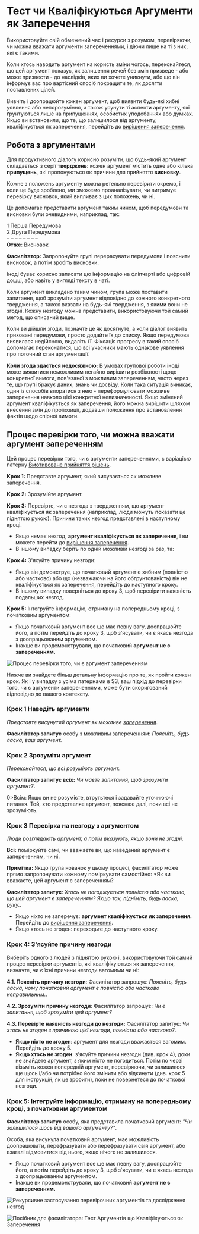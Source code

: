 # Тест чи Кваліфікуються Аргументи як Заперечення

<summary>
Використовуйте свій обмежений час і ресурси з розумом, перевіряючи, чи можна вважати аргументи запереченнями, і діючи лише на ті з них, які є такими.
</summary>

Коли хтось наводить аргумент на користь зміни чогось, переконайтеся, що цей аргумент показує, як залишення речей без змін призведе - або може призвести - до наслідків, яких ви хочете уникнути, або що він інформує вас про вартісний спосіб покращити те, як досягти поставлених цілей.

Вивчіть і доопрацюйте кожен аргумент, щоб виявити будь-які хибні уявлення або непорозуміння, а також усунути ті аспекти аргументу, які ґрунтуються лише на припущеннях, особистих уподобаннях або думках. Якщо ви встановили, що те, що залишилося від аргументу, кваліфікується як заперечення, перейдіть до [вирішення заперечення](section:resolve-objections).


## Робота з аргументами

Для продуктивного діалогу корисно розуміти, що будь-який аргумент складається з серії **тверджень**: кожен аргумент містить одне або кілька **припущень**, які пропонуються як причини для прийняття **висновку**.

Кожне з положень аргументу можна ретельно перевірити окремо, і коли це буде зроблено, ми зможемо проаналізувати, чи витримує перевірку висновок, який випливає з цих положень, чи ні.

Це допомагає представити аргумент таким чином, щоб передумови та висновки були очевидними, наприклад, так:

1 Перша Передумова \
2 Друга Передумова \
– – – – – – – – \
**Отже**: Висновок

**Фасилітатор:** Запропонуйте групі перерахувати передумови і пояснити висновок, а потім зробіть висновки.

Іноді буває корисно записати цю інформацію на фліпчарті або цифровій дошці, або навіть у вигляді тексту в чаті.

Коли аргумент викладено таким чином, група може поставити запитання, щоб зрозуміти аргумент відповідно до кожного конкретного твердження, а також вказати на будь-які твердження, з якими вони не згодні. Кожну незгоду можна представити, використовуючи той самий метод, що описаний вище.

Коли ви дійшли згоди, позначте це як досягнуте, а коли діалог виявить приховані передумови, просто додайте їх до списку. Якщо передумова виявилася недійсною, видаліть її. Фіксація прогресу в такий спосіб допомагає переконатися, що всі учасники мають однакове уявлення про поточний стан аргументації.

**Коли згода здається недосяжною:** В умовах групової роботи іноді може виявитися неможливим негайно вирішити розбіжності щодо конкретної вимоги, пов'язаної з можливим запереченням, часто через те, що групі бракує даних, знань чи досвіду. Коли така ситуація виникає, один із способів впоратися з нею - переформулювати можливе заперечення навколо цієї конкретної невизначеності. Якщо змінений аргумент кваліфікується як заперечення, його можна вирішити шляхом внесення змін до пропозиції, додавши положення про встановлення фактів щодо спірної вимоги.


## Процес перевірки того, чи можна вважати аргумент запереченням

Цей процес перевірки того, чи є аргументи запереченнями, є варіацією патерну [Вмотивоване прийняття рішень](section:reasoned-decision-making).

**Крок 1:** Представте аргумент, який висувається як можливе заперечення.

**Крок 2:** Зрозумійте аргумент.

**Крок 3:** Перевірте, чи є незгода з твердженням, що аргумент кваліфікується як заперечення (наприклад, люди можуть показати це піднятою рукою). Причини таких незгод представлені в наступному кроці.

- Якщо немає незгод, **аргумент кваліфікується як заперечення**, і ви можете перейти до [вирішення заперечення](section:resolve-objections).
- В іншому випадку беріть по одній можливій незгоді за раз, та:

**Крок 4:** З'ясуйте причину незгоди:

- Якщо він демонструє, що початковий аргумент є хибним (повністю або частково) або що (незважаючи на його обґрунтованість) він не кваліфікується як заперечення, перейдіть до наступного кроку.
- В іншому випадку поверніться до кроку 3, щоб перевірити наявність подальших незгод.

**Крок 5:** Інтегруйте інформацію, отриману на попередньому кроці, з початковим аргументом:

- Якщо початковий аргумент все ще має певну вагу, доопрацюйте його, а потім перейдіть до кроку 3, щоб з'ясувати, чи є якась незгода з доопрацьованим аргументом.
- Інакше ви продемонстрували, що початковий **аргумент не є запереченням.**

![Процес перевірки того, чи є аргумент запереченням](img/agreements/test-arguments.png)

Нижче ви знайдете більш детальну інформацію про те, як пройти кожен крок. Як і у випадку з усіма патернами в S3, ваш підхід до перевірки того, чи є аргументи запереченнями, може бути скоригований відповідно до вашого контексту.


### Крок 1 Наведіть аргументи

*Представте висунутий аргумент як можливе [заперечення](glossary:objection)*.

**Фасилітатор запитує** особу з можливим запереченням: *Поясніть, будь ласка, ваш аргумент.*


### Крок 2 Зрозуміти аргумент

*Переконайтеся, що всі розуміють аргумент.*

**Фасилітатор запитує всіх:** *Чи маєте запитання, щоб зрозуміти аргумент?*.

0>Всім:</strong> Якщо ви не розумієте, втрутьтеся і задавайте уточнюючі питання. Той, хто представляє аргумент, пояснює далі, поки всі не зрозуміють.


### Крок 3 Перевірка на незгоду з аргументом

*Люди розглядають аргумент, а потім вказують, якщо вони не згодні.*

**Всі:** поміркуйте самі, чи вважаєте ви, що наведений аргумент є запереченням, чи ні.

**Примітка:** Якщо група новачок у цьому процесі, фасилітатор може прямо запропонувати кожному поміркувати самостійно: *Як ви вважаєте, цей аргумент є запереченням? </p>

**Фасилітатор запитує**: *Хтось не погоджується повністю або частково, що цей аргумент є запереченням? Якщо так, підніміть, будь ласка, руку.*.

- Якщо ніхто не заперечує: **аргумент кваліфікується як заперечення.** Перейдіть до [вирішення заперечення](section:resolve-objections).
- Якщо хтось не згоден: переходьте до наступного кроку.


### Крок 4: З'ясуйте причину незгоди

Виберіть одного з людей з піднятою рукою і, використовуючи той самий процес перевірки аргументів, які кваліфікуються як заперечення, визначте, чи є їхні причини незгоди вагомими чи ні:

**4.1. Поясніть причину незгоди**: Фасилітатор запрошує: *Поясніть, будь ласка, чому початковий аргумент є повністю або частково неправильним.*.

**4.2. Зрозуміти причину незгоди**: Фасилітатор запрошує: *Чи є запитання, щоб зрозуміти цей аргумент?*

**4.3. Перевірте наявність незгоди до незгоди:** Фасилітатор запитує: *Чи хтось не згоден з причиною цієї незгоди, повністю або частково?*.

- **Якщо ніхто не згоден**: аргумент для незгоди вважається вагомим. Перейдіть до кроку 5.
- **Якщо хтось не згоден**: з'ясуйте причини незгоди (див. крок 4), доки не знайдете аргумент, з яким ніхто не погодиться. Потім по черзі візьміть кожен попередній аргумент, перевіряючи, чи залишилося ще щось і/або чи потрібно його змінити або відкинути (див. крок 5 для інструкцій, як це зробити), поки не повернетеся до початкової незгоди.


### Крок 5: Інтегруйте інформацію, отриману на попередньому кроці, з початковим аргументом

**Фасилітатор запитує** особу, яка представила початковий аргумент: *"Чи залишилося щось від вашого аргументу?"*.

Особа, яка висунула початковий аргумент, має можливість доопрацювати, перефразувати або перефразувати свій аргумент, або взагалі відмовитися від нього, якщо нічого не залишилося.

- Якщо початковий аргумент все ще має певну вагу, доопрацюйте його, а потім перейдіть до кроку 3, щоб з'ясувати, чи є якась незгода з доопрацьованим аргументом.
- Інакше ви продемонстрували, що початковий **аргумент не є запереченням.**

![Рекурсивне застосування перевірочних аргументів та дослідження незгод](img/agreements/test-arguments-process.png)

![Посібник для фасилітатора: Тест Аргументів що Кваліфікуються як Заперечення](img/agreements/test-arguments-facilitation-guide.png)

